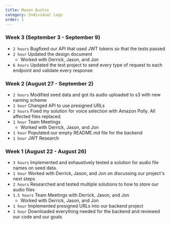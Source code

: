 ```yaml
---
title: Mason Austin
category: Individual Logs
order: 1
---
```


### Week 3 (September 3 - September 9)
  - `2 hours` Bugfixed our API that used JWT tokens so that the tests passed
  - `2 hour` Updated the design document
    - Worked with Derrick, Jason, and Jon
  - `6 hours` Updated the test project to send every type of request to each endpoint and validate every response

### Week 2 (August 27 - September 2)
  - `2 hours` Modified seed data and got its audio uploaded to s3 with new naming scheme
  - `1 hour` Changed API to use presigned URLs
  - `2 hours` Fixed my solution for voice selection with Amazon Polly. All affected files replaced.
  - `1 hour` Team Meetings
    - Worked with Derrick, Jason, and Jon
  - `1 hour` Populated our empty README.md file for the backend
  - `1 hour` JWT Research

### Week 1 (August 22 - August 26)
  - `3 hours` Implemented and exhaustively tested a solution for audio file names on seed data.
  - `1 hour` Worked with Derrick, Jason, and Jon on discussing our project's next steps
  - `2 hours` Researched and tested multiple solutions to how to store our audio files
  - `1.5 hours` Team Meetings with Derrick, Jason, and Jon
    - Worked with Derrick, Jason, and Jon
  - `1 hour` Implemented presigned URLs into our backend project
  - `1 hour` Downloaded everything needed for the backend and reviewed our code and our goals
